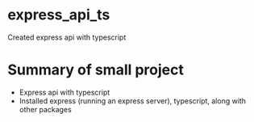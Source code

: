 # express_api_ts
Created express api with typescript

# Summary of small project
* Express api with typescript
* Installed express (running an express server), typescript, along with other packages
